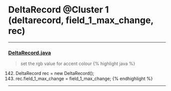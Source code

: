 # DeltaRecord @Cluster 1 (deltarecord, field_1_max_change, rec)

***

### [DeltaRecord.java](https://searchcode.com/codesearch/view/15642434/)
> set the rgb value for accent colour 
{% highlight java %}
142. DeltaRecord rec = new DeltaRecord();
143. rec.field_1_max_change = field_1_max_change;
{% endhighlight %}

***


